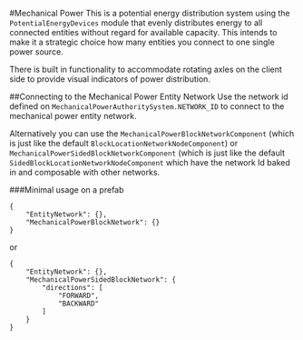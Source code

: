 #Mechanical Power
This is a potential energy distribution system using the ```PotentialEnergyDevices``` module that evenly distributes energy to all connected entities without regard for available capacity.  This intends to make it a strategic choice how many entities you connect to one single power source.

There is built in functionality to accommodate rotating axles on the client side to provide visual indicators of power distribution.

##Connecting to the Mechanical Power Entity Network
Use the network id defined on ```MechanicalPowerAuthoritySystem.NETWORK_ID``` to connect to the mechanical power entity network.

Alternatively you can use the ```MechanicalPowerBlockNetworkComponent``` (which is just like the default ```BlockLocationNetworkNodeComponent```) or ```MechanicalPowerSidedBlockNetworkComponent``` (which is just like the default ```SidedBlockLocationNetworkNodeComponent``` which have the network Id baked in and composable with other networks.

###Minimal usage on a prefab
```
{
    "EntityNetwork": {},
    "MechanicalPowerBlockNetwork": {}
}
```

or

```
{
    "EntityNetwork": {},
    "MechanicalPowerSidedBlockNetwork": {
        "directions": [
            "FORWARD",
            "BACKWARD"
        ]
    }
}
```
